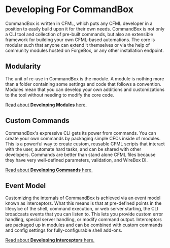 # Developing For CommandBox

 CommandBox is written in CFML, which puts any CFML developer in a position to easily build upon it for their own needs.  CommandBox is not only a CLI tool and collection of pre-built commands, but also an extensible framework for building your own CFML-based automations.  The core is modular such that anyone can extend it themselves or via the help of community modules hosted on ForgeBox, or any other installation endpoint.  
 
## Modularity

The unit of re-use in CommandBox is the module.  A module is nothing more than a folder containing some settings and code that follows a convention.  Modules mean that you can develop your own additions and customizations to the tool without needing to modify the core code.

[Read about **Developing Modules** here.](modules/developing_modules.md)

## Custom Commands

CommandBox's expressive CLI gets its power from commands.  You can create your own commands by packaging simple CFCs inside of modules.  This is a powerful way to create custom, reusable CFML scripts that interact with the user, automate hard tasks, and can be shared with other developers.  Commands are better than stand alone CFML files because they have very well-defined parameters, validation, and WireBox DI.  

[Read about **Developing Commands** here.](commands/developing_commands.md)

## Event Model

Customizing the internals of CommandBox is achieved via an event model known as interceptors.  What this means is that at pre-defined points in the lifecylce of the shell, command execution, or web server starting, the CLI broadcasts events that you can listen to.  This lets you provide custom error handling, special server handling, or modify command output.  Interceptors are packaged up in modules and can be combined with custom commands and config settings for fully-configurable shell add-ons.

[Read about **Developing Interceptors** here.]( interceptors/developing_interceptors.md)